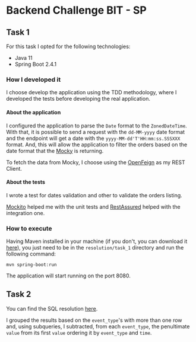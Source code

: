 # Backend Challenge BIT - SP

## Task 1

For this task I opted for the following technologies:
- Java 11
- Spring Boot 2.4.1

### How I developed it

I choose develop the application using the TDD methodology, where I developed the tests before developing the real application.

#### About the application

I configured the application to parse the `Date` format to the `ZonedDateTime`. With that, it is possible to send a request with the `dd-MM-yyyy` date format and the endpoint will get a date with the `yyyy-MM-dd'T'HH:mm:ss.SSSXXX` format. And, this will allow the application to filter the orders based on the date format that the [Mocky](http://www.mocky.io/v2/5817803a1000007d01cc7fc9) is returning.

To fetch the data from Mocky, I choose using the [OpenFeign](https://spring.io/projects/spring-cloud-openfeign) as my REST Client.

#### About the tests

I wrote a test for dates validation and other to validate the orders listing.

[Mockito](https://site.mockito.org/) helped me with the unit tests and [RestAssured](https://rest-assured.io/) helped with the integration one.

### How to execute

Having Maven installed in your machine (if you don't, you can download it [here](https://maven.apache.org/download.cgi)), you just need to be in the `resolution/task_1` directory and run the following command:
```
mvn spring-boot:run
```

The application will start running on the port 8080.


## Task 2

You can find the SQL resolution [here](https://github.com/LeonardoSSev/challenge-backend/blob/master/resolution/task_2/resolution.sql).

I grouped the results based on the `event_type`'s with more than one row and, using subqueries, I subtracted, from each `event_type`, the penultimate `value` from its first `value` ordering it by `event_type` and `time`.